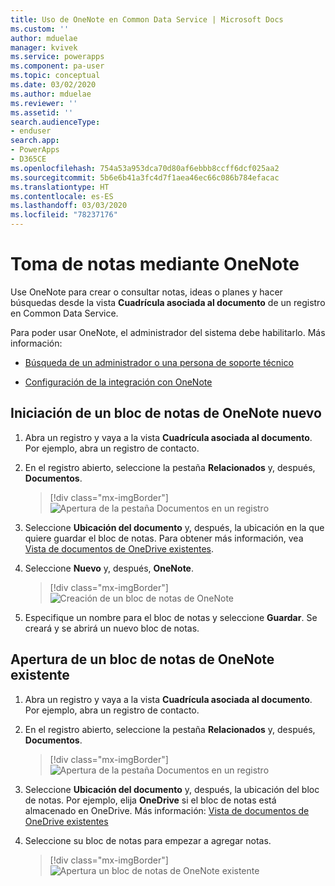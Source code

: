 ```yaml
---
title: Uso de OneNote en Common Data Service | Microsoft Docs
ms.custom: ''
author: mduelae
manager: kvivek
ms.service: powerapps
ms.component: pa-user
ms.topic: conceptual
ms.date: 03/02/2020
ms.author: mduelae
ms.reviewer: ''
ms.assetid: ''
search.audienceType:
- enduser
search.app:
- PowerApps
- D365CE
ms.openlocfilehash: 754a53a953dca70d80af6ebbb8ccff6dcf025aa2
ms.sourcegitcommit: 5b6e6b41a3fc4d7f1aea46ec66c086b784efacac
ms.translationtype: HT
ms.contentlocale: es-ES
ms.lasthandoff: 03/03/2020
ms.locfileid: "78237176"
---
```

# <a name="take-notes-by-using-onenote"></a>Toma de notas mediante OneNote 

Use OneNote para crear o consultar notas, ideas o planes y hacer búsquedas desde la vista **Cuadrícula asociada al documento** de un registro en Common Data Service.

Para poder usar OneNote, el administrador del sistema debe habilitarlo. Más información:

-   [Búsqueda de un administrador o una persona de soporte técnico](find-admin.md)  

-   [Configuración de la integración con OneNote](https://docs.microsoft.com/power-platform/admin/set-up-onenote-integration-in-dynamics-365)  

## <a name="start-a-new-onenote-notebook"></a>Iniciación de un bloc de notas de OneNote nuevo

1. Abra un registro y vaya a la vista **Cuadrícula asociada al documento**. Por ejemplo, abra un registro de contacto.

2. En el registro abierto, seleccione la pestaña **Relacionados** y, después, **Documentos**.
 
    > [!div class="mx-imgBorder"]
    > ![Apertura de la pestaña Documentos en un registro ](media/onedrive_nav.png "Apertura de la pestaña Documentos en un registro")

3. Seleccione **Ubicación del documento** y, después, la ubicación en la que quiere guardar el bloc de notas. Para obtener más información, vea [Vista de documentos de OneDrive existentes](one-drive.md#view-existing-onedrive-documents).

4. Seleccione **Nuevo** y, después, **OneNote**. 

    > [!div class="mx-imgBorder"]
    > ![Creación de un bloc de notas de OneNote](media/onenote.png "Creación de un bloc de notas de OneNote")

5. Especifique un nombre para el bloc de notas y seleccione **Guardar**. Se creará y se abrirá un nuevo bloc de notas.

## <a name="open-an-existing-onenote-notebook"></a>Apertura de un bloc de notas de OneNote existente

1. Abra un registro y vaya a la vista **Cuadrícula asociada al documento**. Por ejemplo, abra un registro de contacto.

2. En el registro abierto, seleccione la pestaña **Relacionados** y, después, **Documentos**.
 
    > [!div class="mx-imgBorder"]
    > ![Apertura de la pestaña Documentos en un registro](media/onedrive_nav.png "Apertura de la pestaña Documentos en un registro")

3. Seleccione **Ubicación del documento** y, después, la ubicación del bloc de notas. Por ejemplo, elija **OneDrive** si el bloc de notas está almacenado en OneDrive. Más información: [Vista de documentos de OneDrive existentes](one-drive.md#view-existing-onedrive-documents)

4. Seleccione su bloc de notas para empezar a agregar notas.
 
    > [!div class="mx-imgBorder"]
    > ![Apertura un bloc de notas de OneNote existente](media/existing_onenote.png "Apertura de un bloc de notas de OneNote existente")
